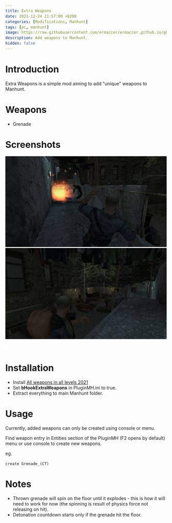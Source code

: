 ```yaml
---
title: Extra Weapons
date: 2021-12-24 21:57:00 +0200
categories: [Modifications, Manhunt]
tags: [pc, manhunt]   
image: https://raw.githubusercontent.com/ermaccer/ermaccer.github.io/gh-pages/assets/mods/mh/ew/1.jpg
description: Add weapons to Manhunt.
hidden: false
---
```


# Introduction

Extra Weapons is a simple mod aiming to add "unique" weapons to Manhunt.


# Weapons

- Grenade

# Screenshots

![Preview](https://raw.githubusercontent.com/ermaccer/ermaccer.github.io/gh-pages/assets/mods/mh/ew/1.jpg)
![Preview](https://raw.githubusercontent.com/ermaccer/ermaccer.github.io/gh-pages/assets/mods/mh/ew/2.jpg)

<a class="btn btn-block btn-dark bg-dark text-gray btn-lg" style="color: white;" href="https://drive.google.com/file/d/1D9GYOE6vfFLhFiYVgvqrUNRqaIwVFo_P/view?usp=sharing" role="button" target ="_blank">
<i class="fas fa-download"></i>
Download
</a>


# Installation 

- Install [All weapons in all levels 2021](https://www.dixmor-hospital.com/mods/view/all-weapons-in-all-levels-2021)
- Set **bHookExtraWeapons** in PluginMH.ini to true.
- Extract everything to main Manhunt folder.



# Usage

Currently, added weapons can only be created using console or menu.

Find weapon entry in Entities section of the PluginMH (F2 opens by default) menu or use console to create new weapons.

eg.

`create Grenade_(CT)`

# Notes

- Thrown grenade will spin on the floor until it explodes - this is how it will need to work for now (the spinning is result of physics force not releasing on hit).
- Detonation countdown starts only if the grenade hit the floor.
